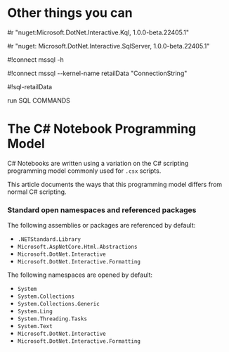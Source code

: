 # Other things you can 

#r "nuget:Microsoft.DotNet.Interactive.Kql, 1.0.0-beta.22405.1"

#r "nuget: Microsoft.DotNet.Interactive.SqlServer, 1.0.0-beta.22405.1"

#!connect mssql -h

#!connect mssql --kernel-name retailData "ConnectionString"

#!sql-retailData

run SQL COMMANDS



# The C# Notebook Programming Model

C# Notebooks are written using a variation on the C# scripting programming model commonly used for `.csx` scripts.
    
This article documents the ways that this programming model differs from normal C# scripting.
    
### Standard open namespaces and referenced packages

The following assemblies or packages are referenced by default:

* `.NETStandard.Library`
* `Microsoft.AspNetCore.Html.Abstractions`
* `Microsoft.DotNet.Interactive`
* `Microsoft.DotNet.Interactive.Formatting`

The following namespaces are opened by default:

* `System`
* `System.Collections`
* `System.Collections.Generic`
* `System.Ling`
* `System.Threading.Tasks`
* `System.Text`
* `Microsoft.DotNet.Interactive`
* `Microsoft.DotNet.Interactive.Formatting`